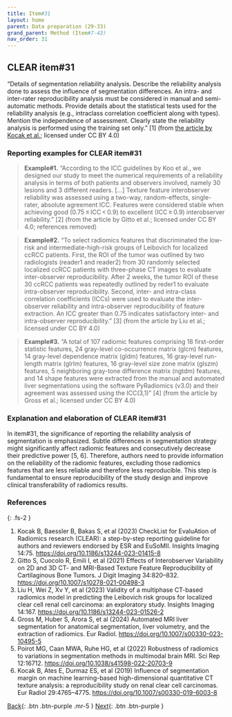 ```yaml
---
title: Item#31
layout: home
parent: Data preparation (29-33)
grand_parent: Method (Item#7-43)
nav_order: 31
---
```


## CLEAR item#31


“Details of segmentation reliability analysis. Describe the reliability analysis done to assess the influence of segmentation differences. An intra- and inter-rater reproducibility analysis must be considered in manual and semi-automatic methods. Provide details about the statistical tests used for the reliability analysis (e.g., intraclass correlation coefficient along with types). Mention the independence of assessment. Clearly state the reliability analysis is performed using the training set only.”  [1] (from [the article by Kocak et al.](https://insightsimaging.springeropen.com/articles/10.1186/s13244-023-01415-8); licensed under CC BY 4.0)


### Reporting examples for CLEAR item#31

> **Example#1.** “According to the ICC guidelines by Koo et al., we designed our study to meet the numerical requirements of a reliability analysis in terms of both patients and observers involved, namely 30 lesions and 3 different readers. […] Texture feature interobserver reliability was assessed using a two-way, random-effects, single-rater, absolute agreement ICC. Features were considered stable when achieving good (0.75 ≤ ICC < 0.9) to excellent (ICC ≥ 0.9) interobserver reliability.” [2] (from the article by Gitto et al.; licensed under CC BY 4.0; references removed)

> **Example#2.** “To select radiomics features that discriminated the low-risk and intermediate-high-risk groups of Leibovich for localized ccRCC patients. First, the ROI of the tumor was outlined by two radiologists (reader1 and reader2) from 30 randomly selected localized ccRCC patients with three-phase CT images to evaluate inter-observer reproducibility. After 2 weeks, the tumor ROI of these 30 ccRCC patients was repeatedly outlined by reder1 to evaluate intra-observer reproducibility. Second, inter- and intra-class correlation coefficients (ICCs) were used to evaluate the inter-observer reliability and intra-observer reproducibility of feature extraction. An ICC greater than 0.75 indicates satisfactory inter- and intra-observer reproducibility.” [3] (from the article by Liu et al.; licensed under CC BY 4.0)

> **Example#3.** “A total of 107 radiomic features comprising 18 first-order statistic features, 24 gray-level co-occurrence matrix (glcm) features, 14 gray-level dependence matrix (gldm) features, 16 gray-level run-length matrix (glrlm) features, 16 gray-level size zone matrix (glszm) features, 5 neighboring gray-tone difference matrix (ngtdm) features, and 14 shape features were extracted from the manual and automated liver segmentations using the software PyRadiomics (v3.0) and their agreement was assessed using the ICC(3,1)” [4] (from the article by Gross et al.; licensed under CC BY 4.0)


### Explanation and elaboration of CLEAR item#31

In item#31, the significance of reporting the reliability analysis of segmentation is emphasized. Subtle differences in segmentation strategy might significantly affect radiomic features and consecutively decrease their predictive power [5, 6]. Therefore, authors need to provide information on the reliability of the radiomic features, excluding those radiomics features that are less reliable and therefore less reproducible. This step is fundamental to ensure reproducibility of the study design and improve clinical transferability of radiomics results.

### References

{: .fs-2 }

1. 	Kocak B, Baessler B, Bakas S, et al (2023) CheckList for EvaluAtion of Radiomics research (CLEAR): a step-by-step reporting guideline for authors and reviewers endorsed by ESR and EuSoMII. Insights Imaging 14:75. https://doi.org/10.1186/s13244-023-01415-8
2. 	Gitto S, Cuocolo R, Emili I, et al (2021) Effects of Interobserver Variability on 2D and 3D CT- and MRI-Based Texture Feature Reproducibility of Cartilaginous Bone Tumors. J Digit Imaging 34:820–832. https://doi.org/10.1007/s10278-021-00498-3
3. 	Liu H, Wei Z, Xv Y, et al (2023) Validity of a multiphase CT-based radiomics model in predicting the Leibovich risk groups for localized clear cell renal cell carcinoma: an exploratory study. Insights Imaging 14:167. https://doi.org/10.1186/s13244-023-01526-2
4. 	Gross M, Huber S, Arora S, et al (2024) Automated MRI liver segmentation for anatomical segmentation, liver volumetry, and the extraction of radiomics. Eur Radiol. https://doi.org/10.1007/s00330-023-10495-5
5. 	Poirot MG, Caan MWA, Ruhe HG, et al (2022) Robustness of radiomics to variations in segmentation methods in multimodal brain MRI. Sci Rep 12:16712. https://doi.org/10.1038/s41598-022-20703-9
6. 	Kocak B, Ates E, Durmaz ES, et al (2019) Influence of segmentation margin on machine learning-based high-dimensional quantitative CT texture analysis: a reproducibility study on renal clear cell carcinomas. Eur Radiol 29:4765–4775. https://doi.org/10.1007/s00330-019-6003-8





[Back](https://radiomic.github.io/CLEAR-E3/docs/Item2.html){: .btn .btn-purple .mr-5 }
[Next](https://radiomic.github.io/CLEAR-E3/docs/Item4.html){: .btn .btn-purple   }
